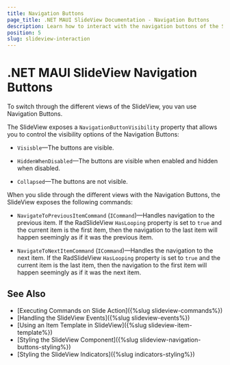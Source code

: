 ```yaml
---
title: Navigation Buttons
page_title: .NET MAUI SlideView Documentation - Navigation Buttons
description: Learn how to interact with the navigation buttons of the SlideView control.
position: 5
slug: slideview-interaction
---
```


# .NET MAUI SlideView Navigation Buttons

To switch through the different views of the SlideView, you van use Navigation Buttons.

The SlideView exposes a `NavigationButtonVisibility` property that allows you to control the visibility options of the Navigation Buttons:

* `Visisble`&mdash;The buttons are visible.

* `HiddenWhenDisabled`&mdash;The buttons are visible when enabled and hidden when disabled.

* `Collapsed`&mdash;The buttons are not visible.

When you slide through the different views with the Navigation Buttons, the SlideView exposes the following commands:

* `NavigateToPreviousItemCommand` (`ICommand`)&mdash;Handles navigation to the previous item. If the RadSlideView `HasLooping` property is set to `true` and the current item is the first item, then the navigation to the last item will happen seemingly as if it was the previous item.

* `NavigateToNextItemCommand` (`ICommand`)&mdash;Handles the navigation to the next item. If the RadSlideView `HasLooping` property is set to `true` and the current item is the last item, then the navigation to the first item will happen seemingly as if it was the next item.

## See Also

- [Executing Commands on Slide Action]({%slug slideview-commands%})
- [Handling the SlideView Events]({%slug slideview-events%})
- [Using an Item Template in SlideView]({%slug slideview-item-template%})
- [Styling the SlideView Component]({%slug slideview-navigation-buttons-styling%})
- [Styling the SlideView Indicators]({%slug indicators-styling%})